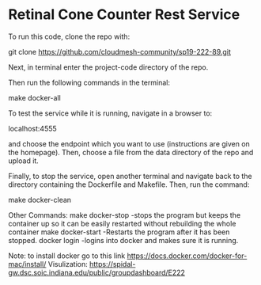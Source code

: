 # Retinal Cone Counter Rest Service

To run this code, clone the repo with:

git clone https://github.com/cloudmesh-community/sp19-222-89.git

Next, in terminal enter the project-code directory of the repo.

Then run the following commands in the terminal:

make docker-all

To test the service while it is running, navigate in a browser to:

localhost:4555

and choose the endpoint which you want to use (instructions are given on the homepage). Then, choose a file from the data directory of the repo and upload it.

Finally, to stop the service, open another terminal and navigate back to the directory containing the Dockerfile and Makefile.
Then, run the command:

make docker-clean

Other Commands:
make docker-stop 
-stops the program but keeps the container up so it can be easily restarted without rebuilding the whole container
make docker-start
-Restarts the program after it has been stopped.
docker login
-logins into docker and makes sure it is running.

Note: to install docker go to this link https://docs.docker.com/docker-for-mac/install/
Visulization: https://spidal-gw.dsc.soic.indiana.edu/public/groupdashboard/E222
